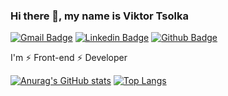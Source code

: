 ### Hi there 👋, my name is Viktor Tsolka 
[![Gmail Badge](https://img.shields.io/badge/-viktortsolka4@gmail.com-c14438?style=flat&logo=Gmail&logoColor=white&link=mailto:viktortsolka4@gmail.com)](mailto:viktortsolka4@gmail.com) 
[![Linkedin Badge](https://img.shields.io/badge/-viktor-0072b1?style=flat&logo=Linkedin&logoColor=white&link=https://www.linkedin.com/in/viktor-tsolka/)](https://www.linkedin.com/in/viktor-tsolka/) [![Github Badge](https://img.shields.io/badge/-viktor-grey?style=flat&logo=github&logoColor=white&link=https://github.com/Viktor-sun)](https://github.com/Viktor-sun/) <p align='left'>I'm ⚡ Front-end ⚡ Developer</p>
[![Anurag's GitHub stats](https://github-readme-stats.vercel.app/api?username=Viktor-sun&show_icons=true&theme=tokyonight&include_all_commits=true)](https://github.com/Viktor-sun/github-readme-stats)
[![Top Langs](https://github-readme-stats.vercel.app/api/top-langs/?username=Viktor-sun&theme=tokyonight&layout=compact)](https://github.com/Viktor-sun/github-readme-stats)





<!--
**Viktor-sun/Viktor-sun** is a ✨ _special_ ✨ repository because its `README.md` (this file) appears on your GitHub profile.

Here are some ideas to get you started:

- 🔭 I’m currently working on ...
- 🌱 I’m currently learning ...
- 👯 I’m looking to collaborate on ...
- 🤔 I’m looking for help with ...
- 💬 Ask me about ...
- 📫 How to reach me: ...
- 😄 Pronouns: ...
- ⚡ Fun fact: ...
-->
